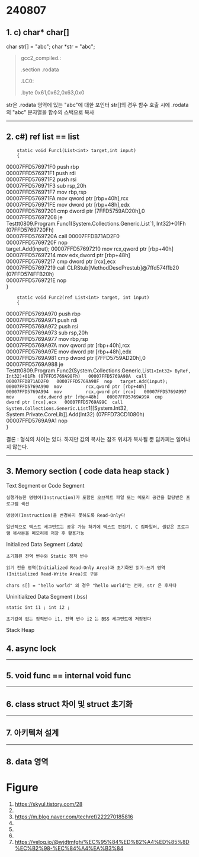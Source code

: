# 240807
## 1. c)  char* char[]
char str[] = "abc";
char *str = "abc";

> gcc2_compiled.:
> > 
> .section .rodata
> 
> .LC0:
> 
> .byte 0x61,0x62,0x63,0x0

 str은 .rodata 영역에 있는 "abc"에 대한 포인터
 str[]의 경우 함수 호출 시에 .rodata의 "abc" 문자열을 함수의 스택으로 복사

***

## 2. c#) ref list == list


        static void Func1(List<int> target,int input)
        {
00007FFD576971F0  push        rbp  
00007FFD576971F1  push        rdi  
00007FFD576971F2  push        rsi  
00007FFD576971F3  sub         rsp,20h  
00007FFD576971F7  mov         rbp,rsp  
00007FFD576971FA  mov         qword ptr [rbp+40h],rcx  
00007FFD576971FE  mov         dword ptr [rbp+48h],edx  
00007FFD57697201  cmp         dword ptr [7FFD5759AD20h],0  
00007FFD57697208  je          Testtt0809.Program.Func1(System.Collections.Generic.List`1<Int32>, Int32)+01Fh (07FFD5769720Fh)  
00007FFD5769720A  call        00007FFDB71AD2F0  
00007FFD5769720F  nop  
            target.Add(input);
00007FFD57697210  mov         rcx,qword ptr [rbp+40h]  
00007FFD57697214  mov         edx,dword ptr [rbp+48h]  
00007FFD57697217  cmp         dword ptr [rcx],ecx  
00007FFD57697219  call        CLRStub[MethodDescPrestub]@7ffd574ffb20 (07FFD574FFB20h)  
00007FFD5769721E  nop  
        }

        static void Func2(ref List<int> target, int input)
        {
00007FFD5769A970  push        rbp  
00007FFD5769A971  push        rdi  
00007FFD5769A972  push        rsi  
00007FFD5769A973  sub         rsp,20h  
00007FFD5769A977  mov         rbp,rsp  
00007FFD5769A97A  mov         qword ptr [rbp+40h],rcx  
00007FFD5769A97E  mov         dword ptr [rbp+48h],edx  
00007FFD5769A981  cmp         dword ptr [7FFD5759AD20h],0  
00007FFD5769A988  je          Testtt0809.Program.Func2(System.Collections.Generic.List`1<Int32> ByRef, Int32)+01Fh (07FFD5769A98Fh)  
00007FFD5769A98A  call        00007FFDB71AD2F0  
00007FFD5769A98F  nop  
            target.Add(input);
00007FFD5769A990  mov         rcx,qword ptr [rbp+40h]  
00007FFD5769A994  mov         rcx,qword ptr [rcx]  
00007FFD5769A997  mov         edx,dword ptr [rbp+48h]  
00007FFD5769A99A  cmp         dword ptr [rcx],ecx  
00007FFD5769A99C  call        System.Collections.Generic.List`1[[System.Int32, System.Private.CoreLib]].Add(Int32) (07FFD73CD1080h)  
00007FFD5769A9A1  nop  
        }


 결론 : 형식의 차이는 있다. 하지만 값의 복사는 참조 위치가 복사될 뿐 딥카피는 일어나지 않는다.


***

## 3. Memory section ( code data heap stack )

Text Segment or Code Segment 	

	실행가능한 명령어(Instruction)가 포함된 오브젝트 파일 또는 메모리 공간을 할당받은 프로그램 섹션
      
	명령어(Instruction)을 변경하지 못하도록 Read-Only다
      
	일반적으로 텍스트 세그먼트는 공유 가능 하기에 텍스트 편집기, C 컴파일러, 셸같은 프로그램 복사본을 메모리에 저장 후 활용가능

Initialized Data Segment (.data)	

	초기화된 전역 변수와 Static 정적 변수
      
	읽기 전용 영역(Initialized Read-Only Area)과 초기화된 읽기-쓰기 영역(Initialized Read-Write Area)로 구분
      
	chars s[] = "hello world" 의 경우 "hello world"는 전자, str 은 후자다

Uninitialized Data Segment (.bss)

	static int i1 ; int i2 ; 
	    
	초기값이 없는 정적변수 i1, 전역 변수 i2 는 BSS 세그먼트에 저장된다

Stack Heap

## 4. async lock

***

## 5. void func == internal void func

***

## 6. class struct 차이 및 struct 초기화



***

## 7. 아키텍쳐 설계



***

## 8. data 영역 

# Figure 
1. https://skyul.tistory.com/28
2.
3. https://m.blog.naver.com/techref/222270185816
4.
5.
6.
7. https://velog.io/@wjdtmfgh/%EC%95%84%ED%82%A4%ED%85%8D%EC%B2%98-%EC%84%A4%EA%B3%84
